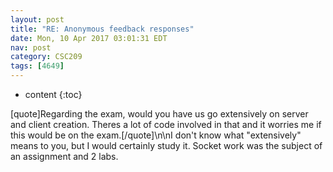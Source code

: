 ```yaml
---
layout: post
title: "RE: Anonymous feedback responses"
date: Mon, 10 Apr 2017 03:01:31 EDT
nav: post
category: CSC209
tags: [4649]
---
```


* content
{:toc}

[quote]Regarding the exam, would you have us go extensively on server and client creation. Theres a lot of code involved in that and it worries me if this would be on the exam.[/quote]\n\nI don't know what "extensively" means to you, but I would certainly study it. Socket work was the subject of an assignment and 2 labs.
<!-- more -->
<p></p>
